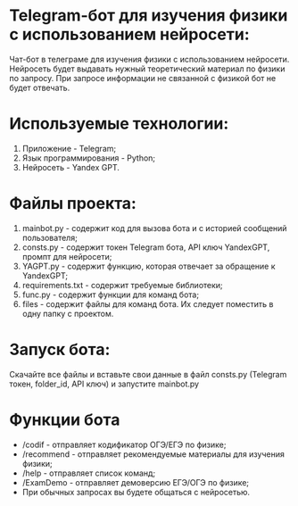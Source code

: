 # Telegram-бот для изучения физики с использованием нейросети:
  Чат-бот в телеграме для изучения физики с использованием нейросети.
Нейросеть будет выдавать нужный теоретический материал по физики по запросу. При запросе информации не связанной с физикой бот не будет отвечать.
# Используемые технологии:
  1. Приложение - Telegram;
  2. Язык программирования - Python;
  3. Нейросеть - Yandex GPT.
# Файлы проекта:
  1. mainbot.py - содержит код для вызова бота и с историей сообщений пользователя;
  2. consts.py - содержит токен Telegram бота, API ключ YandexGPT, промпт для нейросети;
  3. YAGPT.py - содержит функцию, которая отвечает за обращение к YandexGPT;
  4. requirements.txt - содержит требуемые библиотеки;
  5. func.py - содержит функции для команд бота;
  6. files - содержит файлы для команд бота. Их следует поместить в одну папку с проектом.
# Запуск бота:
  Скачайте все файлы и вставьте свои данные в файл consts.py (Telegram токен, folder_id, API ключ) и запустите mainbot.py
# Функции бота
- /codif - отправляет кодификатор ОГЭ/ЕГЭ по физике; 
- /recommend - отправляет рекомендуемые материалы для изучения физики; 
- /help - отправляет список команд;
- /ExamDemo - отправляет демоверсию ЕГЭ/ОГЭ по физике;
- При обычных запросах вы будете общаться с нейросетью.
